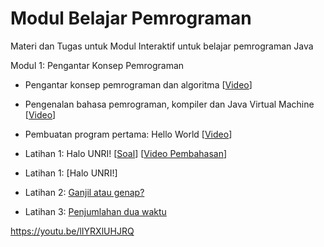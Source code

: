 # Modul Belajar Pemrograman
Materi dan Tugas untuk Modul Interaktif untuk belajar pemrograman Java

Modul 1: Pengantar Konsep Pemrograman
- Pengantar konsep pemrograman dan algoritma [[Video](https://www.youtube.com/watch?v=GpYSoHiEe5A)]
- Pengenalan bahasa pemrograman, kompiler dan Java Virtual Machine [[Video](https://www.youtube.com/watch?v=leCWaMySuRQ)]
- Pembuatan program pertama: Hello World [[Video](https://youtu.be/lIYRXlUHJRQ)]
- Latihan 1: Halo UNRI! [[Soal](https://github.com/Jurusan-Ilmu-Komputer-Universitas-Riau/Konsep_Pemrograman/tree/main/latihan/latihan1)] [[Video Pembahasan](https://youtu.be/LIZ-G7iIyFI)]

- Latihan 1: [Halo UNRI!]
- Latihan 2: [Ganjil atau genap?](https://github.com/Jurusan-Ilmu-Komputer-Universitas-Riau/Konsep_Pemrograman/tree/main/latihan/latihan2)
- Latihan 3: [Penjumlahan dua waktu](https://github.com/Jurusan-Ilmu-Komputer-Universitas-Riau/Konsep_Pemrograman/tree/main/latihan/latihan3)


https://youtu.be/lIYRXlUHJRQ